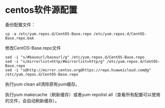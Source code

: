 # centos软件源配置

备份配置文件：
```
cp -a /etc/yum.repos.d/CentOS-Base.repo /etc/yum.repos.d/CentOS-Base.repo.bak
```
修改CentOS-Base.repo文件
```
sed -i "s/#baseurl/baseurl/g" /etc/yum.repos.d/CentOS-Base.repo
sed -i "s/mirrorlist=http/#mirrorlist=http/g" /etc/yum.repos.d/CentOS-Base.repo
sed -i "s@http://mirror.centos.org@https://repo.huaweicloud.com@g" /etc/yum.repos.d/CentOS-Base.repo
```
执行yum clean all清除原有yum缓存。

执行yum makecache（刷新缓存）或者yum repolist all（查看所有配置可以使用的文件，会自动刷新缓存）。
